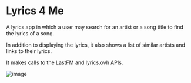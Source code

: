 # Lyrics 4 Me

A lyrics app in which a user may search for an artist or a song title to find the lyrics of a song.

In addition to displaying the lyrics, it also shows a list of similar artists and links to their lyrics.

It makes calls to the LastFM and lyrics.ovh APIs.

![image](https://user-images.githubusercontent.com/53308172/67908455-cdbd8200-fb38-11e9-8a0a-03fb295e4cbe.png)

